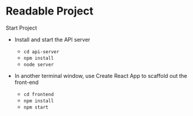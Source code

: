 # Readable Project

Start Project


* Install and start the API server
    - `cd api-server`
    - `npm install`
    - `node server`

* In another terminal window, use Create React App to scaffold out the front-end
    - `cd frontend`
    - `npm install`
    - `npm start`

